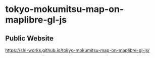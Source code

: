 # tokyo-mokumitsu-map-on-maplibre-gl-js
## Public Website
https://shi-works.github.io/tokyo-mokumitsu-map-on-maplibre-gl-js/
